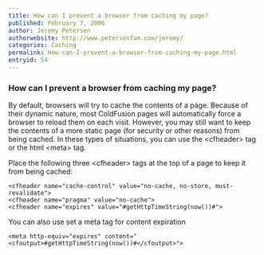 ```yaml
---
title: How can I prevent a browser from caching my page?
published: February 7, 2006
author: Jeremy Petersen
authorwebsite: http://www.petersenfam.com/jeremy/
categories: Caching
permalink: How-can-I-prevent-a-browser-from-caching-my-page.html
entryid: 54
---
```


<h3>How can I prevent a browser from caching my page?</h3>

<p>
By default, browsers will try to cache the contents of a page. Because of their dynamic nature, most ColdFusion pages will automatically force a browser to reload them on each visit.  However, you may still want to keep the contents of a more static page (for security or other reasons) from being cached.  In these types of situations, you can use the &lt;cfheader&gt; tag or the html &lt;meta&gt; tag.  
</p>

<p>
Place the following three &lt;cfheader&gt; tags at the top of a page to keep it from being cached:
</p>

<pre><code class="language-markup">&lt;cfheader name=&quot;cache-control&quot; value=&quot;no-cache, no-store, must-revalidate&quot;&gt;
&lt;cfheader name=&quot;pragma&quot; value=&quot;no-cache&quot;&gt;
&lt;cfheader name=&quot;expires&quot; value=&quot;#getHttpTimeString(now())#&quot;&gt;
</code></pre>

<p>
You can also use set a meta tag for content expiration 
</p>

<pre><code class="language-markup">&lt;meta http-equiv=&quot;expires&quot; content=&quot;&lt;cfoutput&gt;#getHttpTimeString(now())#&lt;/cfoutput&gt;&quot;&gt; 
</code></pre>



